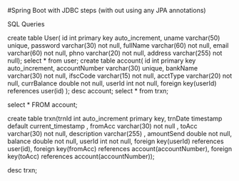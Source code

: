 
#Spring Boot with JDBC steps (with out using any JPA annotations)

SQL Queries

create table User(
id int primary key auto_increment,
uname varchar(50) unique,
password varchar(30) not null,
fullName varchar(60) not null,
email varchar(60) not null,
phno varchar(20) not null,
address varchar(255) not null);
select * from user;
create table account(
id int primary key auto_increment,
accountNumber varchar(30) unique,
bankName varchar(30) not null,
ifscCode varchar(15) not null,
acctType varchar(20) not null,
currBalance double not null,
userId int not null,
foreign key(userId) references user(id)
);
desc account;
select * from trxn;

select * FROM account;

create table trxn(trnId int auto_increment primary key,
trnDate timestamp default current_timestamp ,
fromAcc varchar(30) not null , 
toAcc varchar(30) not null, 
description varchar(255) ,
amountSend double not null,
balance double not null,
userId int not null,
foreign key(userId) references user(id),
foreign key(fromAcc) references account(accountNumber),
foreign key(toAcc) references account(accountNumber));

desc trxn;

